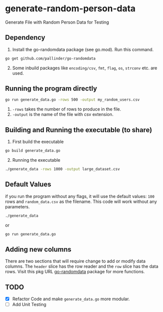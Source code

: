 # generate-random-person-data
Generate File with Random Person Data for Testing

## Dependency 
1. Install the go-randomdata package (see go.mod). Run this command.
```bash
go get github.com/pallinder/go-randomdata
```
2. Some inbuild packages like `encoding/csv`, `fmt`, `flag`, `os`, `strconv` etc. are used.
## Running the program directly 
```bash
go run generate_data.go -rows 500 -output my_random_users.csv
```
1. `-rows` takes the number of rows to produce in the file.
2. `-output` is the name of the file with csv extension.

## Building and Running the executable (to share)

1. First build the executable 
```bash
go build generate_data.go
```
2. Running the executable

```bash
./generate_data -rows 1000 -output large_dataset.csv
```

## Default Values
if you run the program without any flags, it will use the default values: `100` rows and `random_data.csv` as the filename.
This code will work without any parameters.
```bash
./generate_data
```
or
```bash
go run generate_data.go
```

## Adding new columns
There are two sections that will require change to add or modify data columns. The `header` slice has the row reader and the `row` slice has the data rows.
Visit this pkg URL [go-randomdata](https://pkg.go.dev/github.com/grandper/go-randomdata) package for more functions.

## TODO
- [x] Refactor Code and make `generate_data.go` more modular.
- [ ] Add Unit Testing 